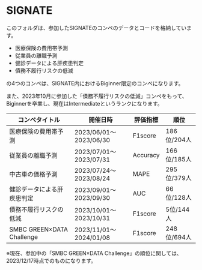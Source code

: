 # SIGNATE
このフォルダは、参加したSIGNATEのコンペのデータとコードを格納しています。

- 医療保険の費用帯予測
- 従業員の離職予測
- 健診データによる肝疾患判定
- 債務不履行リスクの低減

の4つのコンペは、SIGNATE内におけるBiginner限定のコンペになります。

また、2023年10月に参加した「債務不履行リスクの低減」コンペをもって、Biginnerを卒業し、現在はIntermediateというランクになります。

| コンペタイトル             | 開催日時               | 評価指標 | 順位        | 
| -------------------------- | ---------------------- | -------- | ----------- | 
| 医療保険の費用帯予測       | 2023/06/01～2023/06/30 | F1score  | 186位/204人 | 
| 従業員の離職予測           | 2023/07/01～2023/07/31 | Accuracy | 166位/185人 | 
| 中古車の価格予測           | 2023/07/24～2023/08/24 | MAPE     | 295位/379人 | 
| 健診データによる肝疾患判定 | 2023/09/01～2023/09/30 | AUC      | 66位/128人  | 
| 債務不履行リスクの低減     | 2023/10/01～2023/10/31 | F1score  | 5位/144人   | 
| SMBC GREEN×DATA Challenge  | 2023/11/01～2024/01/08 | F1score  | 248位/694人 | 

※現在、参加中の「SMBC GREEN×DATA Challenge」の順位に関しては、2023/12/17時点でのものになります。

